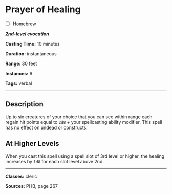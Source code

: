 # Prayer of Healing

- [ ] Homebrew

***2nd-level evocation***

**Casting Time:** 10 minutes

**Duration:** instantaneous

**Range:** 30 feet

**Instances:** 6

**Tags:** verbal

---

## Description
Up to six creatures of your choice that you can see within range each regain hit points equal to `2d8` + your spellcasting ability modifier.
This spell has no effect on undead or constructs.

## At Higher Levels
When you cast this spell using a spell slot of 3rd level or higher, the healing increases by `1d8` for each slot level above 2nd.

---

**Classes:** cleric

**Sources:** PHB, page 267
